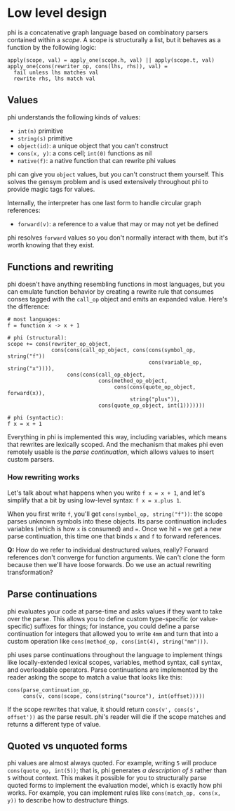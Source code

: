 # Low level design
phi is a concatenative graph language based on combinatory parsers contained
within a _scope_. A scope is structurally a list, but it behaves as a function
by the following logic:

```
apply(scope, val) = apply_one(scope.h, val) || apply(scope.t, val)
apply_one(cons(rewriter_op, cons(lhs, rhs)), val) =
  fail unless lhs matches val
  rewrite rhs, lhs match val
```

## Values
phi understands the following kinds of values:

- `int(n)` primitive
- `string(s)` primitive
- `object(id)`: a unique object that you can't construct
- `cons(x, y)`: a cons cell; `int(0)` functions as nil
- `native(f)`: a native function that can rewrite phi values

phi can give you `object` values, but you can't construct them yourself. This
solves the gensym problem and is used extensively throughout phi to provide
magic tags for values.

Internally, the interpreter has one last form to handle circular graph
references:

- `forward(v)`: a reference to a value that may or may not yet be defined

phi resolves `forward` values so you don't normally interact with them, but it's
worth knowing that they exist.

## Functions and rewriting
phi doesn't have anything resembling functions in most languages, but you can
emulate function behavior by creating a rewrite rule that consumes conses tagged
with the `call_op` object and emits an expanded value. Here's the difference:

```
# most languages:
f = function x -> x + 1

# phi (structural):
scope += cons(rewriter_op_object,
              cons(cons(call_op_object, cons(cons(symbol_op,   string("f"))
                                             cons(variable_op, string("x")))),
                   cons(cons(call_op_object,
                             cons(method_op_object,
                                  cons(cons(quote_op_object, forward(x)),
                                       string("plus")),
                             cons(quote_op_object, int(1)))))))

# phi (syntactic):
f x = x + 1
```

Everything in phi is implemented this way, including variables, which means that
rewrites are lexically scoped. And the mechanism that makes phi even remotely
usable is the _parse continuation_, which allows values to insert custom
parsers.

### How rewriting works
Let's talk about what happens when you write `f x = x + 1`, and let's simplify
that a bit by using low-level syntax: `f x = x.plus 1`.

When you first write `f`, you'll get `cons(symbol_op, string("f"))`: the scope
parses unknown symbols into these objects. Its parse continuation includes
variables (which is how `x` is consumed) and `=`. Once we hit `=` we get a new
parse continuation, this time one that binds `x` and `f` to forward references.

**Q:** How do we refer to individual destructured values, really? Forward
references don't converge for function arguments. We can't clone the form
because then we'll have loose forwards. Do we use an actual rewriting
transformation?

## Parse continuations
phi evaluates your code at parse-time and asks values if they want to take over
the parse. This allows you to define custom type-specific (or value-specific)
suffixes for things; for instance, you could define a parse continuation for
integers that allowed you to write `4mm` and turn that into a custom operation
like `cons(method_op, cons(int(4), string("mm")))`.

phi uses parse continuations throughout the language to implement things like
locally-extended lexical scopes, variables, method syntax, call syntax, and
overloadable operators. Parse continuations are implemented by the reader asking
the scope to match a value that looks like this:

```
cons(parse_continuation_op,
     cons(v, cons(scope, cons(string("source"), int(offset)))))
```

If the scope rewrites that value, it should return `cons(v', cons(s', offset'))`
as the parse result. phi's reader will die if the scope matches and returns a
different type of value.

## Quoted vs unquoted forms
phi values are almost always quoted. For example, writing `5` will produce
`cons(quote_op, int(5))`; that is, phi generates _a description of `5`_ rather
than `5` without context. This makes it possible for you to structurally parse
quoted forms to implement the evaluation model, which is exactly how phi works.
For example, you can implement rules like `cons(match_op, cons(x, y))` to
describe how to destructure things.

